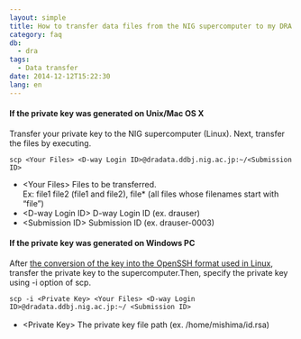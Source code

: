 ```yaml
---
layout: simple
title: How to transfer data files from the NIG supercomputer to my DRA directory?
category: faq
db:
  - dra
tags: 
  - Data transfer
date: 2014-12-12T15:22:30
lang: en
---
```




<h4 class="bold">If the private key was generated on Unix/Mac OS X</h4>
<p>Transfer your private key to the NIG supercomputer (Linux). Next, transfer the files by executing.</p>
<pre><code>scp <span class="italic">&lt;Your Files&gt;</span> <span class="italic">&lt;D-way Login ID&gt;</span>@dradata.ddbj.nig.ac.jp:~/<span class="italic">&lt;Submission ID&gt;</span></code></pre>
<div class="sub_index">
  <ul>
    <li>&lt;Your Files&gt; Files to be transferred. <br>Ex: file1 file2 (file1 and file2), file* (all files whose filenames start with “file”)</li>
    <li>&lt;D-way Login ID&gt; D-way Login ID (ex. drauser)</li>
    <li>&lt;Submission ID&gt; Submission ID (ex. drauser-0003)</li>
  </ul>
</div>
<h4 class="bold">If the private key was generated on Windows PC</h4>
<p>After <a href="/account-e.html#convert-private-key">the conversion of the key into the OpenSSH format used in Linux</a>, transfer the private key to the supercomputer.Then, specify the private key using -i option of scp.</p>
<pre><code>scp -i <span class="italic">&lt;Private Key&gt;</span> <span class="italic">&lt;Your Files&gt;</span> <span class="italic">&lt;D-way Login ID&gt;</span>@dradata.ddbj.nig.ac.jp:~/ <span class="italic">&lt;Submission ID&gt;</span></code></pre>
<div class="sub_index">
  <ul>
    <li>&lt;Private Key&gt; The private key file path (ex. /home/mishima/id.rsa)　</li>
  </ul>
</div>
